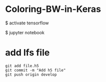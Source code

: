 # Coloring-BW-in-Keras

$ activate tensorflow

$ jupyter notebook

# add lfs file
```git
git add file.h5
git commit -m "Add h5 file"
git push origin develop
```